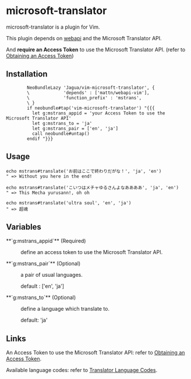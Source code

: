 # microsoft-translator

microsoft-translator is a plugin for Vim.

This plugin depends on [webapi](https://github.com/mattn/webapi-vim) and the Microsoft Translator API.

And **require an Access Token** to use the Microsoft Translator API. (refer to [Obtaining an Access Token](http://msdn.microsoft.com/en-us/library/hh454950.aspx))


## Installation

```vim
        NeoBundleLazy 'Jagua/vim-microsoft-translator', {
        \             'depends' : ['mattn/webapi-vim'],
        \             'function_prefix' : 'mstrans',
        \ }
        if neobundle#tap('vim-microsoft-translator') "{{{
          let g:mstrans_appid = 'your Access Token to use the Microsoft Translator API'
          let g:mstrans_to = 'ja'
          let g:mstrans_pair = ['en', 'ja']
          call neobundle#untap()
        endif "}}}
```


## Usage

```vim
echo mstrans#translate('お前はここで終わりだがな！', 'ja', 'en')
" => Without you here in the end!

echo mstrans#translate('こいつはメチャゆるさんよなああああ', 'ja', 'en')
" => This Mecha yurusann!, oh oh

echo mstrans#translate('ultra soul', 'en', 'ja')
" => 超魂
```


## Variables

<dl>
<dt>**`g:mstrans_appid`** (Required)</dt>
<dd><p>define an access token to use the Microsoft Translator API.</p></dd>
<dt>**`g:mstrans_pair`** (Optional)</dt>
<dd>
  <p>a pair of usual languages.</p>
  <p>default : ['en', 'ja']</p>
</dd>
<dt>**`g:mstrans_to`** (Optional)</dt>
<dd>
  <p>define a language which translate to.</p>
  <p>default: 'ja'</p>
</dd>
</dl>


## Links

An Access Token to use the Microsoft Translator API: refer to [Obtaining an Access Token](http://msdn.microsoft.com/en-us/library/hh454950.aspx).

Available language codes: refer to [Translator Language Codes](http://msdn.microsoft.com/en-us/library/hh456380.aspx).



